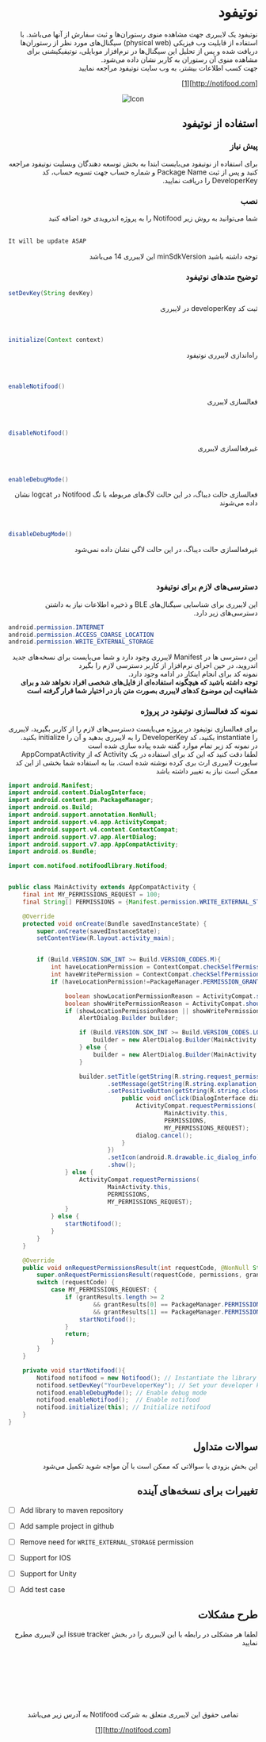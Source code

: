 <h1 dir="rtl"><a name="PersianSectionStart"></a>نوتیفود</h1>
<div dir="rtl">
نوتیفود یک لایبرری جهت مشاهده منوی رستوران‌ها و ثبت سفارش از آنها می‌باشد. با استفاده از قابلیت وب فیزیکی (physical web) سیگنال‌های مورد نظر از رستوران‌ها دریافت شده و پس از تحلیل این سیگنال‌ها در نرم‌افزار موبایلی، نوتیفیکیشنی برای مشاهده منوی آن رستوران به کاربر نشان داده می‌شود.
<br/>
جهت کسب اطلاعات بیشتر، به وب سایت نوتیفود مراجعه نمایید

[http://notifood.com][1]
</div>



<center>

![Icon](http://s6.uplod.ir/i/00914/bkfenynmqjc5.jpg "Icon of the app")
</center>

<h2 dir="rtl">استفاده از نوتیفود</h2>
<h3 dir="rtl">پیش نیاز</h3>
<div dir="rtl">
برای استفاده از نوتیفود می‌بایست ابتدا به بخش توسعه دهندگان وبسلیت نوتیفود مراجعه کنید و پس از ثبت Package Name و شماره حساب جهت تسویه حساب، کد DeveloperKey را دریافت نمایید.
</div>
<h3 dir="rtl">نصب</h3>
<div dir="rtl">
شما می‌توانید به روش زیر Notifood را به پروژه اندرویدی خود اضافه کنید
<br/><br/>
</div>

```sh
It will be update ASAP
```
<div dir="rtl">
توجه داشته باشید minSdkVersion این لایبرری 14 می‌باشد
</div>

<h3 dir="rtl">توضیح متدهای نوتیفود</h3>


```java
setDevKey(String devKey)
```
<div dir="rtl">
ثبت کد developerKey در لایبرری
<br/><br/><br/>
</div>


```java
initialize(Context context)
```
<div dir="rtl">
راه‌اندازی لایبرری نوتیفود
<br/><br/><br/>
</div>

```java
enableNotifood()
```
<div dir="rtl">
فعالسازی لایبرری
<br/><br/><br/>
</div>

```java
disableNotifood()
```
<div dir="rtl">
غیرفعالسازی لایبرری
<br/><br/><br/>
</div>

```java
enableDebugMode()
```
<div dir="rtl">
فعالسازی حالت دیباگ، در این حالت لاگ‌های مربوطه با تگ Notifood در logcat نشان داده می‌شوند
<br/><br/><br/>
</div>

```java
disableDebugMode()
```
<div dir="rtl">
غیرفعالسازی حالت دیباگ، در این حالت لاگی نشان داده نمی‌شود
<br/><br/><br/>
</div>

<h3 dir="rtl">دسترسی‌های لازم برای نوتیفود</h3>
<div dir="rtl">
این لایبرری برای شناسایی سیگنال‌های BLE و ذخیره اطلاعات نیاز به داشتن دسترسی‌های زیر دارد.
</div>

```java
android.permission.INTERNET
android.permission.ACCESS_COARSE_LOCATION
android.permission.WRITE_EXTERNAL_STORAGE
```

<div dir="rtl">
این دسترسی ها در Manifest لایبرری وجود دارد و شما می‌بایست برای نسخه‌های جدید اندروید، در حین اجرای نرم‌افزار از کاربر دسترسی لازم را بگیرد
<br/>
نمونه کد برای انجام اینکار در ادامه وجود دارد.
<br/>
<b>توجه داشته باشید که هیچگونه استفاده‌ای از فایل‌های شخصی افراد نخواهد شد و برای شفافیت این موضوع کدهای لایبرری بصورت متن باز در اختیار شما قرار گرفته است</b>
</div>

<h3 dir="rtl">نمونه کد فعالسازی نوتیفود در پروژه</h3>
<div dir="rtl">
برای فعالسازی نوتیفود در پروژه می‌بایست دسترسی‌های لازم را از کاربر بگیرید، لایبرری را instantiate بکنید، کد DeveloperKey را به لایبرری بدهید و آن را initialize بکنید.
<br/>
در نمونه کد زیر تمام موارد گفته شده پیاده سازی شده است
<br/>
لطفا دقت کنید که این کد برای استفاده در یک Activity که از AppCompatActivity ساپورت لایبرری ارث بری کرده نوشته شده است. بنا به استفاده شما بخشی از این کد ممکن است نیاز به تغییر داشته باشد
</div>

```java
import android.Manifest;
import android.content.DialogInterface;
import android.content.pm.PackageManager;
import android.os.Build;
import android.support.annotation.NonNull;
import android.support.v4.app.ActivityCompat;
import android.support.v4.content.ContextCompat;
import android.support.v7.app.AlertDialog;
import android.support.v7.app.AppCompatActivity;
import android.os.Bundle;

import com.notifood.notifoodlibrary.Notifood;


public class MainActivity extends AppCompatActivity {
    final int MY_PERMISSIONS_REQUEST = 100;
    final String[] PERMISSIONS = {Manifest.permission.WRITE_EXTERNAL_STORAGE, Manifest.permission.ACCESS_COARSE_LOCATION};

    @Override
    protected void onCreate(Bundle savedInstanceState) {
        super.onCreate(savedInstanceState);
        setContentView(R.layout.activity_main);


        if (Build.VERSION.SDK_INT >= Build.VERSION_CODES.M){
            int haveLocationPermission = ContextCompat.checkSelfPermission(MainActivity.this, Manifest.permission.ACCESS_COARSE_LOCATION);
            int haveWritePermission = ContextCompat.checkSelfPermission(MainActivity.this, Manifest.permission.WRITE_EXTERNAL_STORAGE);
            if (haveLocationPermission!=PackageManager.PERMISSION_GRANTED || haveWritePermission!=PackageManager.PERMISSION_GRANTED) {

                boolean showLocationPermissionReason = ActivityCompat.shouldShowRequestPermissionRationale(MainActivity.this, Manifest.permission.ACCESS_COARSE_LOCATION);
                boolean showWritePermissionReason = ActivityCompat.shouldShowRequestPermissionRationale(MainActivity.this, Manifest.permission.WRITE_EXTERNAL_STORAGE);
                if (showLocationPermissionReason || showWritePermissionReason) {
                    AlertDialog.Builder builder;

                    if (Build.VERSION.SDK_INT >= Build.VERSION_CODES.LOLLIPOP) {
                        builder = new AlertDialog.Builder(MainActivity.this, android.R.style.Theme_Material_Dialog_Alert);
                    } else {
                        builder = new AlertDialog.Builder(MainActivity.this);
                    }

                    builder.setTitle(getString(R.string.request_permission_title))
                            .setMessage(getString(R.string.explanation_for_permissions))
                            .setPositiveButton(getString(R.string.close_btn), new DialogInterface.OnClickListener() {
                                public void onClick(DialogInterface dialog, int which) {
                                    ActivityCompat.requestPermissions(
                                            MainActivity.this,
                                            PERMISSIONS,
                                            MY_PERMISSIONS_REQUEST);
                                    dialog.cancel();
                                }
                            })
                            .setIcon(android.R.drawable.ic_dialog_info)
                            .show();
                } else {
                    ActivityCompat.requestPermissions(
                            MainActivity.this,
                            PERMISSIONS,
                            MY_PERMISSIONS_REQUEST);
                }
            } else {
                startNotifood();
            }
        }
    }

    @Override
    public void onRequestPermissionsResult(int requestCode, @NonNull String[] permissions, @NonNull int[] grantResults) {
        super.onRequestPermissionsResult(requestCode, permissions, grantResults);
        switch (requestCode) {
            case MY_PERMISSIONS_REQUEST: {
                if (grantResults.length >= 2
                        && grantResults[0] == PackageManager.PERMISSION_GRANTED
                        && grantResults[1] == PackageManager.PERMISSION_GRANTED) {
                    startNotifood();
                }
                return;
            }
        }
    }

    private void startNotifood(){
        Notifood notifood = new Notifood(); // Instantiate the library
        notifood.setDevKey("YourDeveloperKey"); // Set your developer key
        notifood.enableDebugMode();	// Enable debug mode
        notifood.enableNotifood();	// Enable notifood
        notifood.initialize(this); // Initialize notifood
    }
}
```

<h2 dir="rtl">سوالات متداول</h2>
<div dir="rtl">
این بخش بزودی با سوالاتی که ممکن است با آن مواجه شوید تکمیل می‌شود
</div>


<h2 dir="rtl">تغییرات برای نسخه‌های آینده</h2>

- [ ] Add library to maven repository
- [ ] Add sample project in github
- [ ] Remove need for `WRITE_EXTERNAL_STORAGE` permission
- [ ] Support for IOS
- [ ] Support for Unity
- [ ] Add test case


<h2 dir="rtl">طرح مشکلات</h2>
<div dir="rtl">
لطفا هر مشکلی در رابطه با این لایبرری را در بخش issue tracker این لایبرری مطرح نمایید
</div>

<br/><br/><br/><br/><br/>

<h2 dir="rtl"></h2>
<div dir="rtl">
<center>
تمامی حقوق این لایبرری متعلق به شرکت Notifood به آدرس زیر می‌باشد

[http://notifood.com][1]
</center>
</div>


[1]: http://notifood.com